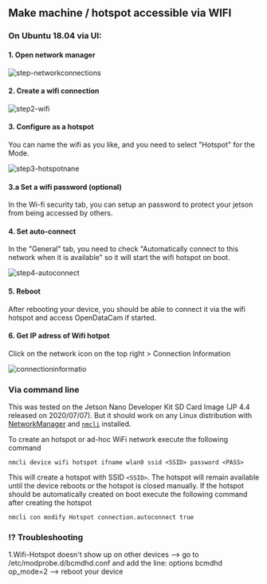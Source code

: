 ## Make machine / hotspot accessible via WIFI

### On Ubuntu 18.04 via UI:

#### 1. Open network manager

![step-networkconnections](https://user-images.githubusercontent.com/533590/60503905-eae46000-9cc0-11e9-8b0e-e5a1d7f7c922.png)

#### 2. Create a wifi connection

![step2-wifi](https://user-images.githubusercontent.com/533590/60503906-eae46000-9cc0-11e9-8648-3ccb2ebb880a.png)

#### 3. Configure as a hotspot

You can name the wifi as you like, and you need to select "Hotspot" for the Mode.

![step3-hotspotnane](https://user-images.githubusercontent.com/533590/60503909-eae46000-9cc0-11e9-83df-48a4a57b3799.png)

#### 3.a Set a wifi password (optional)

In the Wi-fi security tab, you can setup an password to protect your jetson from being accessed by others.

#### 4. Set auto-connect

In the "General" tab, you need to check "Automatically connect to this network when it is available" so it will start the wifi hotspot on boot.

![step4-autoconnect](https://user-images.githubusercontent.com/533590/60503910-eb7cf680-9cc0-11e9-8f97-e317fbfe8e39.png)

#### 5. Reboot

After rebooting your device, you should be able to connect it via the wifi hotspot and access OpenDataCam if started.

#### 6. Get IP adress of Wifi hotpot

Click on the network icon on the top right > Connection Information

![connectioninformatio](https://user-images.githubusercontent.com/533590/60710337-bf58b400-9f12-11e9-8056-987f0b5ea583.png)


### Via command line

This was tested on the Jetson Nano Developer Kit SD Card Image (JP 4.4 released on 2020/07/07).
But it should work on any Linux distribution with [NetworkManager](https://en.wikipedia.org/wiki/NetworkManager) and [`nmcli`](https://developer.gnome.org/NetworkManager/stable/nmcli.html) installed.

To create an hotspot or ad-hoc WiFi network execute the following command

```
nmcli device wifi hotspot ifname wlan0 ssid <SSID> password <PASS>
```

This will create a hotspot with SSID `<SSID>`.
The hotspot will remain available until the device reboots or the hotspot is closed manually.
If the hotspot should be automatically created on boot execute the following command after creating the hotspot

```
nmcli con modify Hotspot connection.autoconnect true
```

### ⁉️ Troubleshooting

1.Wifi-Hotspot doesn't show up on other devices
--> go to /etc/modprobe.d/bcmdhd.conf and add the line: options bcmdhd op_mode=2
--> reboot your device



